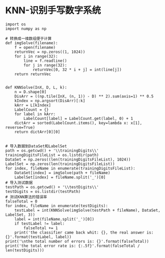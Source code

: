 # KNN-识别手写数字系统

    import os
    import numpy as np

    # 转换成一维数组便于计算
    def imgSolve(filename):
        f = open(filename)
        returnVec = np.zeros((1, 1024))
        for i in range(32):
            line = f.readline()
            for j in range(32):
                returnVec[0, 32 * i + j] = int(line[j])
        return returnVec

    
    def KNNSolve(InX, D, L, k):
        n = D.shape[0]
        DisArr = ((np.tile(InX, (n, 1)) - D) ** 2).sum(axis=1) ** 0.5
        kIndex = np.argsort(DisArr)[:k]
        kArr = L[kIndex]
        LabelCount = {}
        for label in kArr:
            LabelCount[label] = LabelCount.get(label, 0) + 1
        dictArr = sorted(LabelCount.items(), key=lambda x: x[1], reverse=True)
        return dictArr[0][0]


    # 导入数据到DataSet和LabelSet
    path = os.getcwd() + '\\trainingDigits\\'
    trainingDigitsFileList = os.listdir(path)
    DataSet = np.zeros((len(trainingDigitsFileList), 1024))
    LabelSet = np.zeros(len(trainingDigitsFileList))
    for index, fileName in enumerate(trainingDigitsFileList):
        DataSet[index] = imgSolve(path + fileName)
        LabelSet[index] = fileName.split('_')[0]
    # 导入测试数据
    testPath = os.getcwd() + '\\testDigits\\'
    testDigits = os.listdir(testPath)
    # 测试KNN算法的错误率
    falseTotal = 0
    for index, fileName in enumerate(testDigits):
        testLabel = int(KNNSolve(imgSolve(testPath + fileName), DataSet, LabelSet, 3))
        label = int(fileName.split('_')[0])
        if testLabel != label:
            falseTotal += 1
        print('the classifier came back whit: {}, the real answer is: {}'.format(testLabel, label))
    print('\nthe total number of errors is: {}'.format(falseTotal))
    print('the total error rate is: {:.5f}'.format(falseTotal / len(testDigits)))
